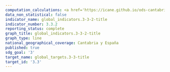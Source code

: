 ```yaml
---
computation_calculations: <a href='https://icane.github.io/ods-cantabria/assets/pdf/3.3.2.1.pdf' target='_blank'>Incidencia de la tuberculosis</a><br><a href='https://icane.github.io/ods-cantabria/assets/pdf/3.3.2.2.pdf' target='_blank'>Incidencia de la tuberculosis en los hombres</a><br><a href='https://icane.github.io/ods-cantabria/assets/pdf/3.3.2.3.pdf' target='_blank'>Incidencia de la tuberculosis en las mujeres</a>
data_non_statistical: false
indicator_name: global_indicators.3-3-2-title
indicator_number: 3.3.2
reporting_status: complete
graph_title: global_indicators.3-3-2-title
graph_type: line
national_geographical_coverage: Cantabria y España
published: true
sdg_goal: '3'
target_name: global_targets.3-3-title
target_id: '3.3'
---
```


